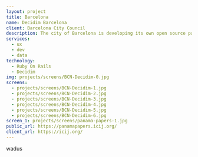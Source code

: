 ```yaml
---
layout: project
title: Barcelona
name: Decidim Barcelona
client: Barcelona City Council
description: The city of Barcelona is developing its own open source participation platform. We are the responsibles of the UX and design for 2018. We have also designed and developed the accountability module and the global accountability section, which shows all accountability initiatives across the City Council.
services:
  - ux
  - dev
  - data
technology:
  - Ruby On Rails
  - Decidim
img: projects/screens/BCN-Decidim-0.jpg
screens:
  - projects/screens/BCN-Decidim-1.jpg
  - projects/screens/BCN-Decidim-2.jpg
  - projects/screens/BCN-Decidim-3.jpg
  - projects/screens/BCN-Decidim-4.jpg
  - projects/screens/BCN-Decidim-5.jpg
  - projects/screens/BCN-Decidim-6.jpg
screen_1: projects/screens/panama-papers-1.jpg
public_url: https://panamapapers.icij.org/
client_url: https://icij.org/
---
```


wadus

